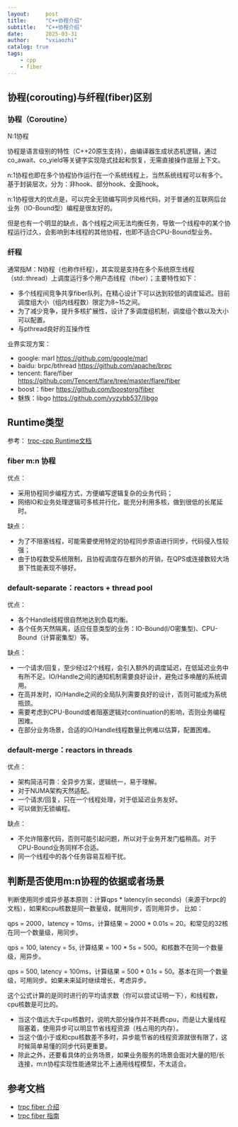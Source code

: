 ```yaml
---
layout:     post
title:      "C++协程介绍"
subtitle:   "C++协程介绍"
date:       2025-03-31
author:     "vxiaozhi"
catalog: true
tags:
    - cpp
    - fiber
---
```


## 协程(corouting)与纤程(fiber)区别

### 协程（Coroutine）​

N:1协程

协程是语言级别的特性（C++20原生支持），由编译器生成状态机逻辑，通过co_await、co_yield等关键字实现隐式挂起和恢复，无需直接操作底层上下文。

n:1协程也即在多个协程协作运行在一个系统线程上，当然系统线程可以有多个。基于封装层次，分为：非hook、部分hook、全面hook。

n:1协程很大的优点是，可以完全无锁编写同步风格代码，对于普通的互联网后台业务（IO-Bound型）编程是很友好的。

但是也有一个明显的缺点，各个线程之间无法均衡任务，导致一个线程中的某个协程运行过久，会影响到本线程的其他协程，也即不适合CPU-Bound型业务。

### 纤程

通常指M：N协程（也称作纤程），其实现是支持在多个系统原生线程（std::thread）上调度运行多个用户态线程（fiber）；主要特性如下：

- 多个线程间竞争共享fiber队列，在精心设计下可以达到较低的调度延迟。目前调度组大小（组内线程数）限定为8~15之间。
- 为了减少竞争，提升多核扩展性，设计了多调度组机制，调度组个数以及大小可以配置。
- 与pthread良好的互操作性

业界实现方案：

- google: marl https://github.com/google/marl
- baidu: brpc/bthread  https://github.com/apache/brpc
- tencent: flare/fiber https://github.com/Tencent/flare/tree/master/flare/fiber
- boost：fiber https://github.com/boostorg/fiber
- 魅族：libgo https://github.com/yyzybb537/libgo



## Runtime类型

参考： [trpc-cpp Runtime文档](https://github.com/trpc-group/trpc-cpp/blob/main/docs/zh/runtime.md)

### fiber m:n 协程

优点：

- 采用协程同步编程方式，方便编写逻辑复杂的业务代码；
- 网络IO和业务处理逻辑可多核并行化，能充分利用多核，做到很低的长尾延时。

缺点：

- 为了不阻塞线程，可能需要使用特定的协程同步原语进行同步，代码侵入性较强；
- 由于协程数受系统限制，且协程调度存在额外的开销，在QPS或连接数较大场景下性能表现不够好。

### default-separate：reactors + thread pool

优点：

- 各个Handle线程很自然地达到负载均衡。
- 各个任务天然隔离，适应任意类型的业务：IO-Bound(I/O密集型)、CPU-Bound（计算密集型）等。

缺点：

- 一个请求/回复，至少经过2个线程，会引入额外的调度延迟，在低延迟业务中有所不足。IO/Handle之间的通知机制需要良好设计，避免过多唤醒的系统调用。
- 在高并发时，IO/Handle之间的全局队列需要良好的设计，否则可能成为系统瓶颈。
- 需要考虑到CPU-Bound或者阻塞逻辑对continuation的影响，否则业务编程困难。
- 在部分业务场景，合适的IO/Handle线程数量比例难以估算，配置困难。

### default-merge：reactors in threads

优点：

- 架构简洁可靠：全异步方案，逻辑统一，易于理解。
- 对于NUMA架构天然适配。
- 一个请求/回复，只在一个线程处理，对于低延迟业务友好。
- 可以做到无锁编程。

缺点：

- 不允许阻塞代码，否则可能引起问题，所以对于业务开发门槛稍高。对于CPU-Bound业务同样不合适。
- 同一个线程中的各个任务容易互相干扰。


## 判断是否使用m:n协程的依据或者场景

判断使用同步或异步基本原则：计算qps * latency(in seconds)（来源于brpc的文档），如果和cpu核数是同一数量级，就用同步，否则用异步。
比如：

qps = 2000，latency = 10ms，计算结果 = 2000 * 0.01s = 20。和常见的32核在同一个数量级，用同步。

qps = 100, latency = 5s, 计算结果 = 100 * 5s = 500。和核数不在同一个数量级，用异步。

qps = 500, latency = 100ms，计算结果 = 500 * 0.1s = 50。基本在同一个数量级，可用同步。如果未来延时继续增长，考虑异步。

这个公式计算的是同时进行的平均请求数（你可以尝试证明一下），和线程数，cpu核数是可比的。

- 当这个值远大于cpu核数时，说明大部分操作并不耗费cpu，而是让大量线程阻塞着，使用异步可以明显节省线程资源（栈占用的内存）。
- 当这个值小于或和cpu核数差不多时，异步能节省的线程资源就很有限了，这时候简单易懂的同步代码更重要。
- 除此之外，还要看具体的业务场景，如果业务服务的场景会面对大量的短/长连接，m:n协程实现性能通常比不上通用线程模型，不太适合。


## 参考文档

- [trpc fiber 介绍](https://github.com/trpc-group/trpc-cpp/blob/main/docs/zh/fiber.md)
- [trpc fiber 指南](https://github.com/trpc-group/trpc-cpp/blob/main/docs/zh/fiber_user_guide.md)